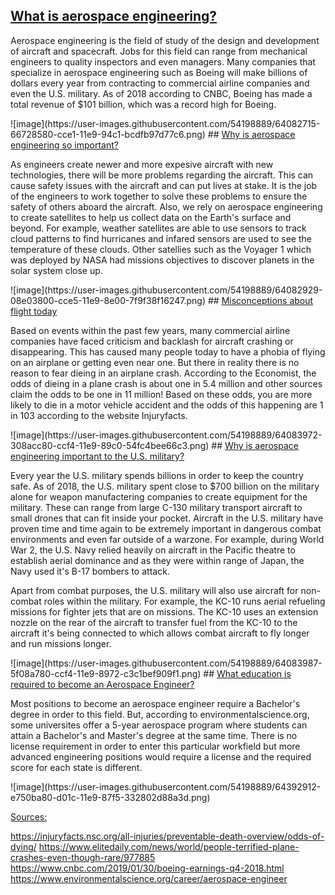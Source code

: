 ## <u>What is aerospace engineering?</u>
<p>Aerospace engineering is the field of study of the design and development of aircraft and spacecraft. Jobs for this field can range from mechanical engineers to quality inspectors and even managers. Many companies that specialize in aerospace engineering such as Boeing will make billions of dollars every year from contracting to commercial airline companies and even the U.S. military. As of 2018 according to CNBC, Boeing has made a total revenue of $101 billion, which was a record high for Boeing.</p>
![image](https://user-images.githubusercontent.com/54198889/64082715-66728580-cce1-11e9-94c1-bcdfb97d77c6.png)
## <u>Why is aerospace engineering so important?</u>
<p>As engineers create newer and more expesive aircraft with new technologies, there will be more problems regarding the aircraft. This can cause safety issues with the aircraft and can put lives at stake. It is the job of the engineers to work together to solve these problems to ensure the safety of others aboard the aircraft. Also, we rely on aerospace engineering to create satellites to help us collect data on the Earth's surface and beyond. For example, weather satellites are able to use sensors to track cloud patterns to find hurricanes and infared sensors are used to see the temperature of these clouds. Other satellies such as the Voyager 1 which was deployed by NASA had missions objectives to discover planets in the solar system close up.</p>
![image](https://user-images.githubusercontent.com/54198889/64082929-08e03800-cce5-11e9-8e00-7f9f38f16247.png)
## <u>Misconceptions about flight today</u>
<p>Based on events within the past few years, many commercial airline companies have faced criticism and backlash for aircraft crashing or disappearing. This has caused many people today to have a phobia of flying on an airplane or getting even near one. But there in reality there is no reason to fear dieing in an airplane crash. According to the Economist, the odds of dieing in a plane crash is about one in 5.4 million and other sources claim the odds to be one in 11 million! Based on these odds, you are more likely to die in a motor vehicle accident and the odds of this happening are 1 in 103 according to the website Injuryfacts.</p>
![image](https://user-images.githubusercontent.com/54198889/64083972-308acc80-ccf4-11e9-89c0-54fc4bee66c3.png)
## <u>Why is aerospace engineering important to the U.S. military?</u>
<p>Every year the U.S. military spends billions in order to keep the country safe. As of 2018, the U.S. military spent close to $700 billion on the military alone for weapon manufactering companies to create equipment for the military. These can range from large C-130 military transport aircraft to small drones that can fit inside your pocket. Aircraft in the U.S. military have proven time and time again to be extremely important in dangerous combat environments and even far outside of a warzone. For example, during World War 2, the U.S. Navy relied heavily on aircraft in the Pacific theatre to establish aerial dominance and as they were within range of Japan, the Navy used it's B-17 bombers to attack.</p>
<p>Apart from combat purposes, the U.S. military will also use aircraft for non-combat roles within the military. For example, the KC-10 runs aerial refueling missions for fighter jets that are on missions. The KC-10 uses an extension nozzle on the rear of the aircraft to transfer fuel from the KC-10 to the aircraft it's being connected to which allows combat aircraft to fly longer and run missions longer.</p>
![image](https://user-images.githubusercontent.com/54198889/64083987-5f08a780-ccf4-11e9-8972-c3c1bef909f1.png)
## <u>What education is required to become an Aerospace Engineer?</u>
<p>Most positions to become an aerospace engineer require a Bachelor's degree in order to this field. But, according to environmentalscience.org, some universites offer a 5-year aerospace program where students can attain a Bachelor's and Master's degree at the same time. There is no license requirement in order to enter this particular workfield but more advanced engineering positions would require a license and the required score for each state is different. </p>
![image](https://user-images.githubusercontent.com/54198889/64392912-e750ba80-d01c-11e9-87f5-332802d88a3d.png)
<p><u>Sources:</u></p>
<a href="https://injuryfacts.nsc.org/all-injuries/preventable-death-overview/odds-of-dying/">https://injuryfacts.nsc.org/all-injuries/preventable-death-overview/odds-of-dying/</a>
<a href="https://www.elitedaily.com/news/world/people-terrified-plane-crashes-even-though-rare/977885">https://www.elitedaily.com/news/world/people-terrified-plane-crashes-even-though-rare/977885</a>
<a href="https://www.cnbc.com/2019/01/30/boeing-earnings-q4-2018.html">https://www.cnbc.com/2019/01/30/boeing-earnings-q4-2018.html</a>
<a href="https://www.environmentalscience.org/career/aerospace-engineer">https://www.environmentalscience.org/career/aerospace-engineer</a>
